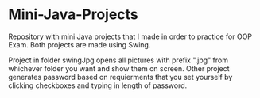 # Mini-Java-Projects
Repository with mini Java projects that I made in order to practice for OOP Exam.
Both projects are made using Swing.

Project in folder swingJpg opens all pictures with prefix ".jpg" from whichever folder you want and show them on screen.
Other project generates password based on requierments that you set yourself by clicking checkboxes and typing in length of password.
